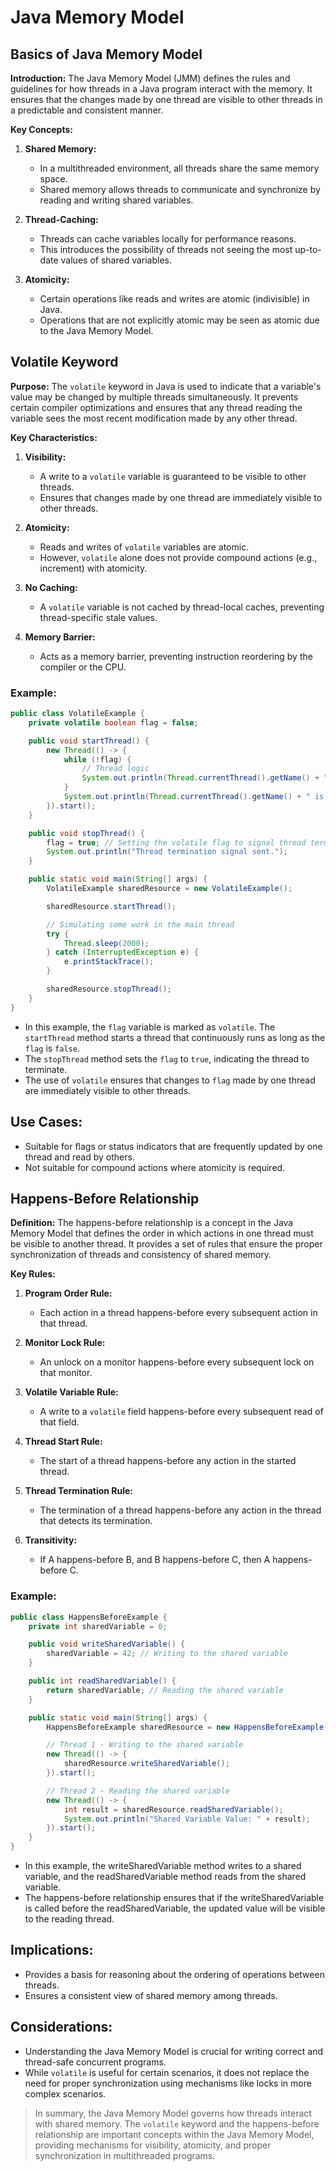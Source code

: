 # Java Memory Model

## Basics of Java Memory Model

**Introduction:** The Java Memory Model (JMM) defines the rules and guidelines for how threads in a Java program interact with the memory. It ensures that the changes made by one thread are visible to other threads in a predictable and consistent manner.

**Key Concepts:**

1.  **Shared Memory:**
    
    *   In a multithreaded environment, all threads share the same memory space.
    *   Shared memory allows threads to communicate and synchronize by reading and writing shared variables.
2.  **Thread-Caching:**
    
    *   Threads can cache variables locally for performance reasons.
    *   This introduces the possibility of threads not seeing the most up-to-date values of shared variables.
3.  **Atomicity:**
    
    *   Certain operations like reads and writes are atomic (indivisible) in Java.
    *   Operations that are not explicitly atomic may be seen as atomic due to the Java Memory Model.

## Volatile Keyword

**Purpose:** The `volatile` keyword in Java is used to indicate that a variable's value may be changed by multiple threads simultaneously. It prevents certain compiler optimizations and ensures that any thread reading the variable sees the most recent modification made by any other thread.

**Key Characteristics:**

1.  **Visibility:**
    
    *   A write to a `volatile` variable is guaranteed to be visible to other threads.
    *   Ensures that changes made by one thread are immediately visible to other threads.
2.  **Atomicity:**
    
    *   Reads and writes of `volatile` variables are atomic.
    *   However, `volatile` alone does not provide compound actions (e.g., increment) with atomicity.
3.  **No Caching:**
    
    *   A `volatile` variable is not cached by thread-local caches, preventing thread-specific stale values.
4.  **Memory Barrier:**
    
    *   Acts as a memory barrier, preventing instruction reordering by the compiler or the CPU.
  
### Example:
```java
public class VolatileExample {
    private volatile boolean flag = false;

    public void startThread() {
        new Thread(() -> {
            while (!flag) {
                // Thread logic
                System.out.println(Thread.currentThread().getName() + " is running...");
            }
            System.out.println(Thread.currentThread().getName() + " is terminating...");
        }).start();
    }

    public void stopThread() {
        flag = true; // Setting the volatile flag to signal thread termination
        System.out.println("Thread termination signal sent.");
    }

    public static void main(String[] args) {
        VolatileExample sharedResource = new VolatileExample();

        sharedResource.startThread();

        // Simulating some work in the main thread
        try {
            Thread.sleep(2000);
        } catch (InterruptedException e) {
            e.printStackTrace();
        }

        sharedResource.stopThread();
    }
}

```
- In this example, the `flag` variable is marked as `volatile`. The `startThread` method starts a thread that continuously runs as long as the `flag` is `false`.
- The `stopThread` method sets the `flag` to `true`, indicating the thread to terminate.
- The use of `volatile` ensures that changes to `flag` made by one thread are immediately visible to other threads.

**Use Cases:**
--------------

*   Suitable for flags or status indicators that are frequently updated by one thread and read by others.
*   Not suitable for compound actions where atomicity is required.

## Happens-Before Relationship

**Definition:** The happens-before relationship is a concept in the Java Memory Model that defines the order in which actions in one thread must be visible to another thread. It provides a set of rules that ensure the proper synchronization of threads and consistency of shared memory.

**Key Rules:**

1.  **Program Order Rule:**
    
    *   Each action in a thread happens-before every subsequent action in that thread.
2.  **Monitor Lock Rule:**
    
    *   An unlock on a monitor happens-before every subsequent lock on that monitor.
3.  **Volatile Variable Rule:**
    
    *   A write to a `volatile` field happens-before every subsequent read of that field.
4.  **Thread Start Rule:**
    
    *   The start of a thread happens-before any action in the started thread.
5.  **Thread Termination Rule:**
    
    *   The termination of a thread happens-before any action in the thread that detects its termination.
6.  **Transitivity:**
    
    *   If A happens-before B, and B happens-before C, then A happens-before C.
  
### Example:
```java
public class HappensBeforeExample {
    private int sharedVariable = 0;

    public void writeSharedVariable() {
        sharedVariable = 42; // Writing to the shared variable
    }

    public int readSharedVariable() {
        return sharedVariable; // Reading the shared variable
    }

    public static void main(String[] args) {
        HappensBeforeExample sharedResource = new HappensBeforeExample();

        // Thread 1 - Writing to the shared variable
        new Thread(() -> {
            sharedResource.writeSharedVariable();
        }).start();

        // Thread 2 - Reading the shared variable
        new Thread(() -> {
            int result = sharedResource.readSharedVariable();
            System.out.println("Shared Variable Value: " + result);
        }).start();
    }
}

```
- In this example, the writeSharedVariable method writes to a shared variable, and the readSharedVariable method reads from the shared variable.
- The happens-before relationship ensures that if the writeSharedVariable is called before the readSharedVariable, the updated value will be visible to the reading thread.

**Implications:**
-----------------

*   Provides a basis for reasoning about the ordering of operations between threads.
*   Ensures a consistent view of shared memory among threads.

## Considerations:

*   Understanding the Java Memory Model is crucial for writing correct and thread-safe concurrent programs.
*   While `volatile` is useful for certain scenarios, it does not replace the need for proper synchronization using mechanisms like locks in more complex scenarios.

> In summary, the Java Memory Model governs how threads interact with shared memory.
> The `volatile` keyword and the happens-before relationship are important concepts within the Java Memory Model, providing mechanisms for visibility, atomicity, and proper synchronization in multithreaded programs.
